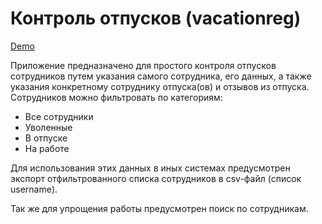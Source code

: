 # Контроль отпусков (vacationreg)
[Demo](http://vacationreg.dkuks.xyz/)

Приложение предназначено для простого контроля отпусков сотрудников путем указания самого сотрудника, его данных, а также указания конкретному сотруднику отпуска(ов) и отзывов из отпуска. Сотрудников можно фильтровать по категориям:
* Все сотрудники
* Уволенные
* В отпуске
* На работе

Для использования этих данных в иных системах предусмотрен экспорт отфильтрованного списка сотрудников в csv-файл (список username).

Так же для упрощения работы предусмотрен поиск по сотрудникам.
